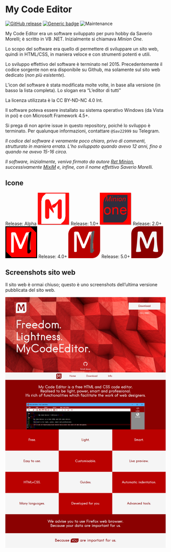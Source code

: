 # My Code Editor
[![GitHub release](https://img.shields.io/github/release/Sav22999/mycodeeditor.svg)](https://github.com/Sav22999/mycodeeditor/releases/) [![Generic badge](https://img.shields.io/badge/license-CC%20BY─ND─NC%204.0-black.svg)](https://github.com/Sav22999/mycodeeditor/releases/) ![Maintenance](https://img.shields.io/badge/Maintained%3F-no-red.svg)

My Code Editor era un software sviluppato per puro hobby da Saverio Morelli; è scritto in VB .NET. Inizialmente si chiamava *Minion One*.

Lo scopo del software era quello di permettere di sviluppare un sito web, quindi in HTML/CSS, in maniera veloce e con strumenti potenti e utili.

Lo sviluppo effettivo del software è terminato nel 2015. Precedentemente il codice sorgente non era disponibile su Github, ma solamente sul sito web dedicato (*non più esistente*).

L’icon del software è stata modificata molte volte, in base alla versione (in basso la lista completa). Lo slogan era “L’editor di tutti”

La licenza utilizzata è la CC BY-ND-NC 4.0 Int.

Il software poteva essere installato su sistema operativo Windows (da Vista in poi)  e con Microsoft Framework 4.5+.

Si prega di non aprire issue in questo repository, poiché lo sviluppo è terminato. Per qualunque informazioni, contattare `@Sav22999` su Telegram.

*Il codice del software è veramente poco chiaro, privo di commenti, strutturato in maniera errata. L’ho sviluppato quando avevo 12 anni, fino a quando ne avevo 15-16 circa.*

*Il software, inizialmente, veniva firmato da autore <u>Ret Minion</u>, successivamente <u>MixiM</u> e, infine, con il nome effettivo Saverio Morelli.*

## Icone

Release: Alpha <img src="icons/0.png" width="100px"></img>
Release: 1.0+ <img src="icons/1.png" width="100px"></img>
Release: 2.0+ <img src="icons/2.png" width="100px"></img>
Release: 4.0+ <img src="icons/4.png" width="100px"></img>
Release: 5.0+ <img src="icons/5.png" width="100px"></img>

## Screenshots sito web

Il sito web è ormai chiuso; questo è uno screenshots dell’ultima versione pubblicata del sito web.

<img src="screenshots/website.jpg" width="800px"></img>